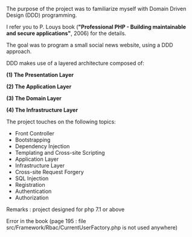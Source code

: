 The purpose of the project was to familiarize myself with Domain Driven Design (DDD) programming.

I refer you to P. Louys book (<b>"Professional PHP - Building maintainable and secure applications"</b>, 2006) for the details.

The goal was to program a small social news website, using a DDD approach.

DDD makes use of a layered architecture composed of:

<b>(1) The Presentation Layer</b>

<b>(2) The Application Layer</b>

<b>(3) The Domain Layer</b>

<b>(4) The Infrastructure Layer</b>

The project touches on the following topics:

- Front Controller
- Bootstrapping
- Dependency Injection
- Templating and Cross-site Scripting
- Application Layer
- Infrastructure Layer
- Cross-site Request Forgery
- SQL Injection
- Registration
- Authentication
- Authorization

Remarks : project designed for php 7.1 or above

Error in the book (page 195 : file src/Framework/Rbac/CurrentUserFactory.php is not used anywhere)
